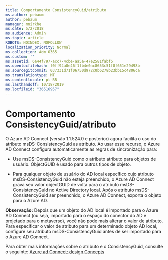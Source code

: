 ```yaml
---
title: Comportamento ConsistencyGuid/atributo
ms.author: pebaum
author: pebaum
manager: mnirkhe
ms.date: 5/2/2018
ms.audience: Admin
ms.topic: article
ROBOTS: NOINDEX, NOFOLLOW
localization_priority: Normal
ms.collection: Adm_O365
ms.custom: ''
ms.assetid: 6a44f797-acc7-4cbe-aa5a-47e2581fabf5
ms.openlocfilehash: f0ff94a8e46f1fb4e0ac8653c51f8f651e29498b
ms.sourcegitcommit: 037331d71f06750d972c0b6278b23bb15c4806ca
ms.translationtype: MT
ms.contentlocale: pt-BR
ms.lasthandoff: 10/18/2019
ms.locfileid: "36516957"
---
```

# <a name="consistencyguid--sourceanchor-behavior"></a>Comportamento ConsistencyGuid/atributo

O Azure AD Connect (versão 1.1.524.0 e posterior) agora facilita o uso do atributo msDS-ConsistencyGuid as atributo. Ao usar esse recurso, o Azure AD Connect configura automaticamente as regras de sincronização para:
  
- Use msDS-ConsistencyGuid como o atributo atributo para objetos de usuário. ObjectGUID é usado para outros tipos de objeto.
    
- Para qualquer objeto de usuário do AD local específico cujo atributo msDS-ConsistencyGuid não esteja preenchido, o Azure AD Connect grava seu valor objectGUID de volta para o atributo msDS-ConsistencyGuid no Active Directory local. Após o atributo msDS-ConsistencyGuid ser preenchido, o Azure AD Connect, exporta o objeto para o Azure AD.
    
 **Observação:** Depois que um objeto do AD local é importado para o Azure AD Connect (ou seja, importado para o espaço do conector do AD e projetado para o metaverso), você não pode mais alterar o valor de atributo. Para especificar o valor de atributo para um determinado objeto AD local, configure seu atributo msDS-ConsistencyGuid antes de ser importado para o Azure AD Connect. 
  
Para obter mais informações sobre o atributo e o ConsistencyGuid, consulte o seguinte: [Azure ad Connect: design Concepts](https://docs.microsoft.com/azure/active-directory/connect/active-directory-aadconnect-design-concepts)
  

